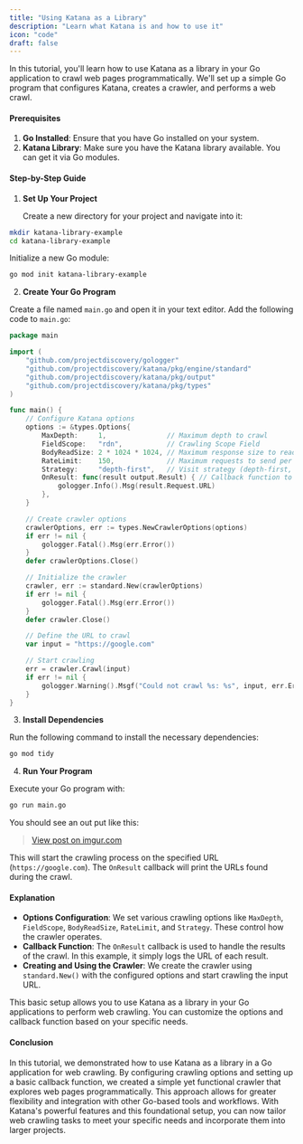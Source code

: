 ```yaml
---
title: "Using Katana as a Library"
description: "Learn what Katana is and how to use it"
icon: "code"
draft: false
---
```


In this tutorial, you'll learn how to use Katana as a library in your Go application to crawl web pages programmatically. We'll set up a simple Go program that configures Katana, creates a crawler, and performs a web crawl.

#### Prerequisites

1. **Go Installed**: Ensure that you have Go installed on your system.
2. **Katana Library**: Make sure you have the Katana library available. You can get it via Go modules.

#### Step-by-Step Guide

1. **Set Up Your Project**

   Create a new directory for your project and navigate into it:

```sh
mkdir katana-library-example
cd katana-library-example
```

Initialize a new Go module:

```sh
go mod init katana-library-example
```

2. **Create Your Go Program**

Create a file named `main.go` and open it in your text editor. Add the following code to `main.go`:

```go
package main

import (
    "github.com/projectdiscovery/gologger"
    "github.com/projectdiscovery/katana/pkg/engine/standard"
    "github.com/projectdiscovery/katana/pkg/output"
    "github.com/projectdiscovery/katana/pkg/types"
)

func main() {
    // Configure Katana options
    options := &types.Options{
        MaxDepth:     1,               // Maximum depth to crawl
        FieldScope:   "rdn",           // Crawling Scope Field
        BodyReadSize: 2 * 1024 * 1024, // Maximum response size to read
        RateLimit:    150,             // Maximum requests to send per second
        Strategy:     "depth-first",   // Visit strategy (depth-first, breadth-first)
        OnResult: func(result output.Result) { // Callback function to execute for result
            gologger.Info().Msg(result.Request.URL)
        },
    }

    // Create crawler options
    crawlerOptions, err := types.NewCrawlerOptions(options)
    if err != nil {
        gologger.Fatal().Msg(err.Error())
    }
    defer crawlerOptions.Close()

    // Initialize the crawler
    crawler, err := standard.New(crawlerOptions)
    if err != nil {
        gologger.Fatal().Msg(err.Error())
    }
    defer crawler.Close()

    // Define the URL to crawl
    var input = "https://google.com"

    // Start crawling
    err = crawler.Crawl(input)
    if err != nil {
        gologger.Warning().Msgf("Could not crawl %s: %s", input, err.Error())
    }
}
```

3. **Install Dependencies**

Run the following command to install the necessary dependencies:

```sh
go mod tidy
```

4. **Run Your Program**

Execute your Go program with:

```sh
go run main.go
```

You should see an out put like this:

<blockquote class="imgur-embed-pub" lang="en" data-id="Px5LR8d"><a href="https://imgur.com/Px5LR8d">View post on imgur.com</a></blockquote><script async src="//s.imgur.com/min/embed.js" charset="utf-8"></script>

This will start the crawling process on the specified URL (`https://google.com`). The `OnResult` callback will print the URLs found during the crawl.

#### Explanation

- **Options Configuration**: We set various crawling options like `MaxDepth`, `FieldScope`, `BodyReadSize`, `RateLimit`, and `Strategy`. These control how the crawler operates.
- **Callback Function**: The `OnResult` callback is used to handle the results of the crawl. In this example, it simply logs the URL of each result.
- **Creating and Using the Crawler**: We create the crawler using `standard.New()` with the configured options and start crawling the input URL.

This basic setup allows you to use Katana as a library in your Go applications to perform web crawling. You can customize the options and callback function based on your specific needs.

#### Conclusion

In this tutorial, we demonstrated how to use Katana as a library in a Go application for web crawling. By configuring crawling options and setting up a basic callback function, we created a simple yet functional crawler that explores web pages programmatically. This approach allows for greater flexibility and integration with other Go-based tools and workflows. With Katana's powerful features and this foundational setup, you can now tailor web crawling tasks to meet your specific needs and incorporate them into larger projects.
